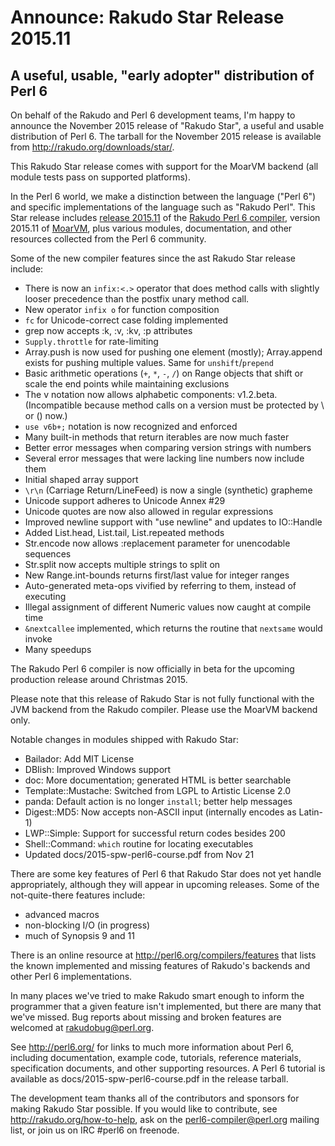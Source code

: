 # Announce: Rakudo Star Release 2015.11

## A useful, usable, "early adopter" distribution of Perl 6

On behalf of the Rakudo and Perl 6 development teams, I'm happy to
announce the November 2015 release of "Rakudo Star", a useful and usable
distribution of Perl 6. The tarball for the November 2015 release is
available from <http://rakudo.org/downloads/star/>.

This Rakudo Star release comes with support for the MoarVM
backend (all module tests pass on supported platforms).

In the Perl 6 world, we make a distinction between the language
("Perl 6") and specific implementations of the language such as
"Rakudo Perl". This Star release includes [release 2015.11] of the
[Rakudo Perl 6 compiler], version 2015.11 of [MoarVM], plus various
modules, documentation, and other resources collected from the
Perl 6 community.

[release 2015.11]:
    https://github.com/rakudo/rakudo/blob/nom/docs/announce/2015.11.md
[Rakudo Perl 6 compiler]: http://github.com/rakudo/rakudo
[MoarVM]: http://moarvm.org/

Some of the new compiler features since the ast Rakudo Star release include:

+ There is now an `infix:<.>` operator that does method calls with slightly
  looser precedence than the postfix unary method call.
+ New operator `infix o` for function composition
+ `fc` for Unicode-correct case folding implemented
+ grep now accepts :k, :v, :kv, :p attributes
+ `Supply.throttle` for rate-limiting
+ Array.push is now used for pushing one element (mostly); Array.append
  exists for pushing multiple values. Same for `unshift`/`prepend`
+ Basic arithmetic operations (`+`, `*`, `-`, `/`) on Range objects
  that shift or scale the end points while maintaining exclusions
+ The v notation now allows alphabetic components: v1.2.beta.  (Incompatible
  because method calls on a version must be protected by \ or () now.)
+ `use v6b+;` notation is now recognized and enforced
+ Many built-in methods that return iterables are now much faster
+ Better error messages when comparing version strings with numbers
+ Several error messages that were lacking line numbers now include them
+ Initial shaped array support
+ `\r\n` (Carriage Return/LineFeed) is now a single (synthetic) grapheme
+ Unicode support adheres to Unicode Annex #29
+ Unicode quotes are now also allowed in regular expressions
+ Improved newline support with "use newline" and updates to IO::Handle
+ Added List.head, List.tail, List.repeated methods
+ Str.encode now allows :replacement parameter for unencodable sequences
+ Str.split now accepts multiple strings to split on
+ New Range.int-bounds returns first/last value for integer ranges
+ Auto-generated meta-ops vivified by referring to them, instead of executing
+ Illegal assignment of different Numeric values now caught at compile time
+ `&nextcallee` implemented, which returns the routine that `nextsame` would invoke
+ Many speedups

The Rakudo Perl 6 compiler is now officially in beta for the upcoming
production release around Christmas 2015.

Please note that this release of Rakudo Star is not fully functional with the
JVM backend from the Rakudo compiler. Please use the MoarVM backend only.

Notable changes in modules shipped with Rakudo Star:

* Bailador: Add MIT License
* DBIish: Improved Windows support
* doc: More documentation; generated HTML is better searchable
* Template::Mustache: Switched from LGPL to Artistic License 2.0
* panda: Default action is no longer `install`; better help messages
* Digest::MD5: Now accepts non-ASCII input (internally encodes as Latin-1)
* LWP::Simple: Support for successful return codes besides 200
* Shell::Command: `which` routine for locating executables
* Updated docs/2015-spw-perl6-course.pdf from Nov 21

There are some key features of Perl 6 that Rakudo Star does not yet
handle appropriately, although they will appear in upcoming releases.
Some of the not-quite-there features include:

  * advanced macros
  * non-blocking I/O (in progress)
  * much of Synopsis 9 and 11

There is an online resource at <http://perl6.org/compilers/features>
that lists the known implemented and missing features of Rakudo's
backends and other Perl 6 implementations.

In many places we've tried to make Rakudo smart enough to inform the
programmer that a given feature isn't implemented, but there are many
that we've missed. Bug reports about missing and broken features are
welcomed at <rakudobug@perl.org>.

See <http://perl6.org/> for links to much more information about
Perl 6, including documentation, example code, tutorials, reference
materials, specification documents, and other supporting resources. A
Perl 6 tutorial is available as docs/2015-spw-perl6-course.pdf in
the release tarball.

The development team thanks all of the contributors and sponsors for
making Rakudo Star possible. If you would like to contribute, see
<http://rakudo.org/how-to-help>, ask on the <perl6-compiler@perl.org>
mailing list, or join us on IRC \#perl6 on freenode.
